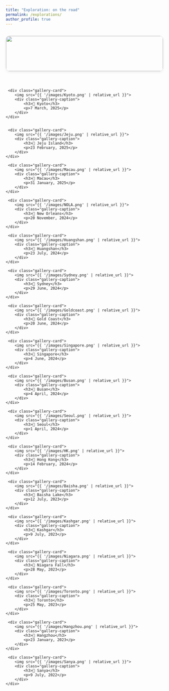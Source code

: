 ```yaml
---
title: "Exploration: on the road"
permalink: /explorations/
author_profile: true
---
```


<style>
    /* 强制拓宽本页面的主内容区域 */
    .page__inner-wrap {
        max-width: 1600px !important;
    }
    
    .gallery-grid {
        display: grid;
        /* --- 改动 1: 设置为单列布局 --- */
        grid-template-columns: 1fr;
        gap: 2.5rem; /* 增大了卡片之间的垂直间距 */
        padding: 1rem 0;
    }

    .gallery-card {
        border: 1px solid #e0e0e0;
        border-radius: 12px;
        overflow: hidden;
        box-shadow: 0 4px 8px rgba(0,0,0,0.05);
        transition: transform 0.3s ease, box-shadow 0.3s ease;
    }

    .gallery-card:hover {
        transform: translateY(-5px);
        box-shadow: 0 8px 16px rgba(0,0,0,0.1);
    }

    .gallery-card img {
        width: 100%;
        /* --- 改动 2: 移除了固定高度，让图片可以按比例显示为大图 --- */
        /* height: 250px; */
        object-fit: cover;
        display: block;
    }

    .gallery-caption {
        padding: 1rem 1.5rem;
        text-align: center;
        font-size: 0.9em;
        color: #555;
        background: #fdfdfd;
    }
    .gallery-caption h3 {
        margin: 0 0 0.5rem 0;
        font-size: 1.2em;
        color: #333;
    }
</style>


<div class="gallery-grid">
    <div class="gallery-card">
        <img src="{{ '/images/Osaka.png' | relative_url }}">
        <div class="gallery-caption">
            <h3>📍 Osaka</h3>
            <p>10 March, 2025</p>
        </div>
    </div>

     <div class="gallery-card">
        <img src="{{ '/images/Kyoto.png' | relative_url }}">
        <div class="gallery-caption">
            <h3>📍 Kyoto</h3>
            <p>7 March, 2025</p>
        </div>
    </div>


     <div class="gallery-card">
        <img src="{{ '/images/Jeju.png' | relative_url }}">
        <div class="gallery-caption">
            <h3>📍 Jeju Island</h3>
            <p>23 February, 2025</p>
        </div>
    </div>

     <div class="gallery-card">
        <img src="{{ '/images/Macau.png' | relative_url }}">
        <div class="gallery-caption">
            <h3>📍 Macau</h3>
            <p>31 January, 2025</p>
        </div>
    </div>

     <div class="gallery-card">
        <img src="{{ '/images/NOLA.png' | relative_url }}">
        <div class="gallery-caption">
            <h3>📍 New Orleans</h3>
            <p>20 November, 2024</p>
        </div>
    </div>

     <div class="gallery-card">
        <img src="{{ '/images/Huangshan.png' | relative_url }}">
        <div class="gallery-caption">
            <h3>📍 Huangshan</h3>
            <p>23 July, 2024</p>
        </div>
    </div>

     <div class="gallery-card">
        <img src="{{ '/images/Sydney.png' | relative_url }}">
        <div class="gallery-caption">
            <h3>📍 Sydney</h3>
            <p>29 June, 2024</p>
        </div>
    </div>

     <div class="gallery-card">
        <img src="{{ '/images/Goldcoast.png' | relative_url }}">
        <div class="gallery-caption">
            <h3>📍 Gold Coast</h3>
            <p>20 June, 2024</p>
        </div>
    </div>

     <div class="gallery-card">
        <img src="{{ '/images/Singapore.png' | relative_url }}">
        <div class="gallery-caption">
            <h3>📍 Singapore</h3>
            <p>4 June, 2024</p>
        </div>
    </div>

     <div class="gallery-card">
        <img src="{{ '/images/Busan.png' | relative_url }}">
        <div class="gallery-caption">
            <h3>📍 Busan</h3>
            <p>4 April, 2024</p>
        </div>
    </div>

     <div class="gallery-card">
        <img src="{{ '/images/Seoul.png' | relative_url }}">
        <div class="gallery-caption">
            <h3>📍 Seoul</h3>
            <p>1 April, 2024</p>
        </div>
    </div>

     <div class="gallery-card">
        <img src="{{ '/images/HK.png' | relative_url }}">
        <div class="gallery-caption">
            <h3>📍 Hong Kong</h3>
            <p>14 February, 2024</p>
        </div>
    </div>

     <div class="gallery-card">
        <img src="{{ '/images/Baisha.png' | relative_url }}">
        <div class="gallery-caption">
            <h3>📍 Baisha Lake</h3>
            <p>12 July, 2023</p>
        </div>
    </div>

     <div class="gallery-card">
        <img src="{{ '/images/Kashgar.png' | relative_url }}">
        <div class="gallery-caption">
            <h3>📍 Kashgar</h3>
            <p>9 July, 2023</p>
        </div>
    </div>

     <div class="gallery-card">
        <img src="{{ '/images/Niagara.png' | relative_url }}">
        <div class="gallery-caption">
            <h3>📍 Niagara Fall</h3>
            <p>28 May, 2023</p>
        </div>
    </div>

     <div class="gallery-card">
        <img src="{{ '/images/Toronto.png' | relative_url }}">
        <div class="gallery-caption">
            <h3>📍 Toronto</h3>
            <p>25 May, 2023</p>
        </div>
    </div>

     <div class="gallery-card">
        <img src="{{ '/images/Hangzhou.png' | relative_url }}">
        <div class="gallery-caption">
            <h3>📍 Hangzhou</h3>
            <p>23 January, 2023</p>
        </div>
    </div>

     <div class="gallery-card">
        <img src="{{ '/images/Sanya.png' | relative_url }}">
        <div class="gallery-caption">
            <h3>📍 Sanya</h3>
            <p>9 July, 2022</p>
        </div>
    </div>
    
</div>
